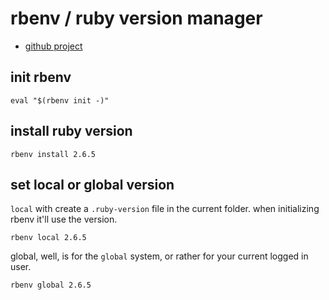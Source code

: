# rbenv / ruby version manager

* [github project](https://github.com/rbenv/rbenv)

## init rbenv

```
eval "$(rbenv init -)"
```

## install ruby version

```
rbenv install 2.6.5
```

## set local or global version

`local` with create a `.ruby-version` file in the current folder. when initializing rbenv it'll use the version.

```
rbenv local 2.6.5
```

global, well, is for the `global` system, or rather for your current logged in user.

```
rbenv global 2.6.5
```

